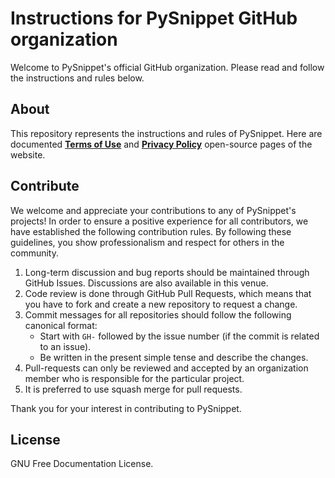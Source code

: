 # Instructions for PySnippet GitHub organization

Welcome to PySnippet's official GitHub organization. Please read and follow the instructions and rules below.

## About

This repository represents the instructions and rules of PySnippet. Here are documented [**Terms of
Use**](/TERMS_OF_USE.md) and [**Privacy Policy**](/PRIVACY_POLICY.md) open-source pages of the website.

## Contribute

We welcome and appreciate your contributions to any of PySnippet's projects! In order to ensure a positive experience
for all contributors, we have established the following contribution rules. By following these guidelines, you show
professionalism and respect for others in the community.

1. Long-term discussion and bug reports should be maintained through GitHub Issues. Discussions are also available in
   this venue.
2. Code review is done through GitHub Pull Requests, which means that you have to fork and create a new repository to
   request a change.
3. Commit messages for all repositories should follow the following canonical format:
    - Start with `GH-` followed by the issue number (if the commit is related to an issue).
    - Be written in the present simple tense and describe the changes.
4. Pull-requests can only be reviewed and accepted by an organization member who is responsible for the particular
   project.
5. It is preferred to use squash merge for pull requests.

Thank you for your interest in contributing to PySnippet.

## License

GNU Free Documentation License.